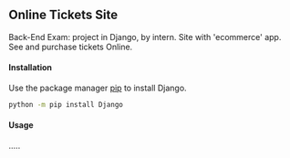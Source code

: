 ## Online Tickets Site

Back-End Exam: project in Django, by intern.
Site with 'ecommerce' app. See and purchase tickets Online.

#### Installation

Use the package manager [pip](https://pip.pypa.io/en/stable/) to install Django.

```bash
python -m pip install Django
```

#### Usage

.....